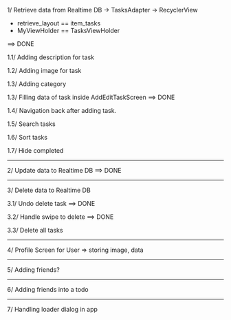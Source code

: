 1/ Retrieve data from Realtime DB -> TasksAdapter -> RecyclerView

- retrieve_layout == item_tasks
- MyViewHolder == TasksViewHolder

==> DONE

1.1/ Adding description for task

1.2/ Adding image for task

1.3/ Adding category

1.3/ Filling data of task inside AddEditTaskScreen
==> DONE

1.4/ Navigation back after adding task.

1.5/ Search tasks

1.6/ Sort tasks

1.7/ Hide completed

-------------------------------

2/ Update data to Realtime DB
==> DONE


-------------------------------


3/ Delete data to Realtime DB

3.1/ Undo delete task
==> DONE

3.2/ Handle swipe to delete
==> DONE

3.3/ Delete all tasks

-------------------------------

4/ Profile Screen for User => storing image, data

-------------------------------

5/ Adding friends?

-------------------------------

6/ Adding friends into a todo

-------------------------------

7/ Handling loader dialog in app